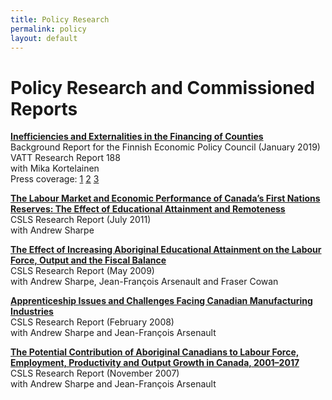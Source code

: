 ```yaml
---
title: Policy Research
permalink: policy
layout: default
---
```


# Policy Research and Commissioned Reports

[**Inefficiencies and Externalities in the Financing of Counties**](https://vatt.fi/julkaisu?pubid=URN%3AISBN%3A978-952-274-231-5)  
Background Report for the Finnish Economic Policy Council (January 2019)  
VATT Research Report 188  
with Mika Kortelainen  
Press coverage: [1](https://www.uusisuomi.fi/kotimaa/270039-tutkimus-loysi-pehmean-budjettikurin-ongelman-sote-uudistus-heikentaa-kannustinta) [2](https://www.verkkouutiset.fi/vatt-maakuntauudistuksen-hyodyt-heikentyvat-ilman-verotusoikeutta/) [3](https://kuntalehti.fi/uutiset/talous/vattn-tutkijat-verotusoikeuden-puuttuminen-heikentaa-maakuntauudistuksen-hyotyja/)

[**The Labour Market and Economic Performance of Canada’s First Nations Reserves: The Effect of Educational Attainment and Remoteness**](http://csls.ca/reports/csls2011-05.pdf)  
CSLS Research Report (July 2011)  
with Andrew Sharpe  

[**The Effect of Increasing Aboriginal Educational Attainment on the Labour Force, Output and the Fiscal Balance**](http://www.csls.ca/reports/csls2009-3.pdf)  
CSLS Research Report (May 2009)  
with Andrew Sharpe, Jean-François Arsenault and Fraser Cowan

[**Apprenticeship Issues and Challenges Facing Canadian Manufacturing Industries**](http://www.csls.ca/reports/csls2008-2.pdf)  
CSLS Research Report (February 2008)  
with Andrew Sharpe and Jean-François Arsenault  

[**The Potential Contribution of Aboriginal Canadians to Labour Force, Employment, Productivity and Output Growth in Canada, 2001–2017**](http://www.csls.ca/reports/csls2007-04.PDF)   
CSLS Research Report (November 2007)  
with Andrew Sharpe and Jean-François Arsenault
